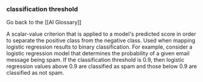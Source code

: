 ### classification threshold

Go back to the [[AI Glossary]]


A scalar-value criterion that is applied to a model's predicted score in order to separate the positive class from the negative class. Used when mapping logistic regression results to binary classification. For example, consider a logistic regression model that determines the probability of a given email message being spam. If the classification threshold is 0.9, then logistic regression values above 0.9 are classified as spam and those below 0.9 are classified as not spam.


